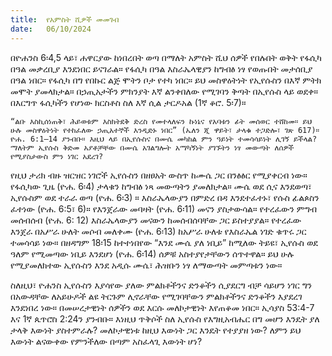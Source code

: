 ```yaml
---
title:  የአምስት ሺዎች መመገብ
date:   06/10/2024
---
```


በዮሐንስ 6፡4,5 ላይ፣ ሐዋርያው ከነበረበት ወጣ በማለት አምስት ሺህ ሰዎች የበሉበት ወቅት የፋሲካ በዓል መቃረቢያ እንደነበር ይናገራል። የፋሲካ በዓል እስራኤላዊያን ከግብፅ ነፃ የወጡበት መታሰቢያ በዓል ነበር። የፋሲካ በግ የበኩር ልጅ ሞትን ቦታ የተካ ነበር። ይህ መስዋዕትነት የኢየሱስን በእኛ ምትክ መሞት ያመላክታል። በኃጢአታችን ምክንያት እኛ ልንቀበለው የሚገባን ቅጣት በኢየሱስ ላይ ወደቀ። በእርግጥ ፋሲካችን የሆነው ክርስቶስ ስለ እኛ ሲል ታርዶአል (1ኛ ቆሮ. 5፡7)።

`“ልቡ እስኪሰነጠቅ፣ ሕይወቱም እስክትደቅ ድረስ የመተላለፍን ኩነኔና የአባቱን ፊት መሰወር ተሸከመ። ይህ ሁሉ መስዋዕትነት የተከፈለው ኃጢአተኞች እንዲድኑ ነበር” (ኤለን ጂ ዋይት፣ ታላቁ ተጋድሎ፣ ገጽ 617)። ዮሐ. 6:1–14 ያንብቡ። እዚህ ላይ በኢየሱስና በሙሴ መካከል ምን ዓይነት ተመሳሳይነት ሊገኝ ይችላል? ማለትም ኢየሱስ ቅድመ አያቶቻቸው በሙሴ አገልግሎት አማካኝነት ያገኙትን ነፃ መውጣት ለሰዎች የሚያስታውስ ምን ነገር አደረገ?`

የዚህ ታሪክ ብዙ ዝርዝር ነገሮች ኢየሱስን በዘፀአት ውስጥ ከሙሴ ጋር በንፅፅር የሚያቀርብ ነው። የፋሲካው ጊዜ (ዮሐ. 6፡4) ታላቁን ከግብፅ ነጻ መውጣትን ያመለክታል። ሙሴ ወደ ሲና እንደወጣ፣ ኢየሱስም ወደ ተራራ ወጣ (ዮሐ. 6፡3) ። እስራኤላውያን በምድረ በዳ እንደተፈተኑ፣ የሱስ ፊልጶስን ፈተነው (ዮሐ. 6:5፣ 6)። የእንጀራው መባዛት (ዮሐ. 6፡11) መናን ያስታውሳል። የተረፈውን ምግብ መሰብሰብ (ዮሐ. 6: 12) እስራኤላውያን መናውን ከመሰብሰባቸው ጋር ይስተያያል። የተረፈው እንጀራ በአሥራ ሁለት መሶብ መለቀሙ (ዮሐ. 6፡13) ከአሥራ ሁለቱ የእስራኤል ነገድ ቁጥሩ ጋር ተመሳሳይ ነው። በዘዳግም 18፡15 ከተተነበየው “እንደ ሙሴ ያለ ነቢይ” ከሚለው ትይዩ፣ ኢየሱስ ወደ ዓለም የሚመጣው ነቢይ እንደሆነ (ዮሐ. 6፡14) ሰዎቹ አስተያየታቸውን ሰጥተዋል። ይህ ሁሉ የሚያመለክተው ኢየሱስን እንደ አዲሱ ሙሴ፣ ሕዝቡን ነፃ ለማውጣት መምጣቱን ነው።

ስለዚህ፣ ዮሐንስ ኢየሱስን እያሳየው ያለው ምልክቶችንና ድንቆችን ሲያደርግ ብቻ ሳይሆን ነገር ግን በአውዳቸው ለአይሁዶች ልዩ ትርጉም ሊኖራቸው የሚገባቸውን ምልክቶችንና ድንቆችን እያደረገ እንደነበረ ነው። በመሠረታዊነት ሰዎችን ወደ እርሱ መለኮታዊነት እየጠቆመ ነበር። ኢሳያስ 53:4-7 እና 1ኛ ጴጥሮስ 2:24ን ያንብቡ። እነዚህ ጥቅሶች ስለ ኢየሱስ የእግዚአብሔር በግ መሆን እንዴት ያለ ታላቅ እውነት ያስተምራሉ? መለኮታዊነቱ ከዚህ እውነት ጋር እንዴት የተያያዘ ነው? ለምን ይህ እውነት ልናውቀው የምንችለው በጣም አስፈላጊ እውነት ሆነ?